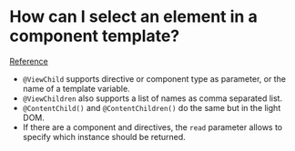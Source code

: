 # How can I select an element in a component template?
[Reference](https://stackoverflow.com/questions/32693061/how-can-i-select-an-element-in-a-component-template)

- `@ViewChild` supports directive or component type as parameter, or the name of a template variable.
- `@ViewChildren` also supports a list of names as comma separated list.
- `@ContentChild()` and `@ContentChildren()` do the same but in the light DOM.
- If there are a component and directives, the `read` parameter allows to specify which instance should be returned.
